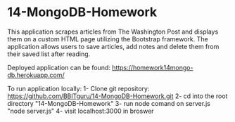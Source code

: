 # 14-MongoDB-Homework

This application scrapes articles from The Washington Post and displays them on a custom HTML page utilizing the Bootstrap framework.
The application allows users to save articles, add notes and delete them from their saved list after reading.

Deployed application can be found: https://homework14mongo-db.herokuapp.com/

To run application locally:
  1- Clone git repository: https://github.com/BBITguru/14-MongoDB-Homework.git
  2- cd into the root directory "14-MongoDB-Homework"
  3- run node comand on server.js "node server.js"
  4- visit localhost:3000 in broswer
